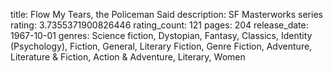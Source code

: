 title: Flow My Tears, the Policeman Said
description: SF Masterworks series
rating: 3.7355371900826446
rating_count: 121
pages: 204
release_date: 1967-10-01
genres: Science fiction, Dystopian, Fantasy, Classics, Identity (Psychology), Fiction, General, Literary Fiction, Genre Fiction, Adventure, Literature & Fiction, Action & Adventure, Literary, Women